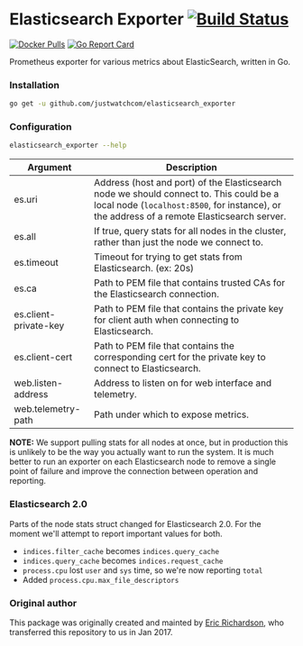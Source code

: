 # Elasticsearch Exporter [![Build Status](https://travis-ci.org/justwatchcom/elasticsearch_exporter.svg?branch=master)](https://travis-ci.org/justwatchcom/elasticsearch_exporter)

[![Docker Pulls](https://img.shields.io/docker/pulls/justwatchcom/elasticsearch_exporter.svg?maxAge=604800)](https://hub.docker.com/r/justwatchcom/elasticsearch_exporter)
[![Go Report Card](https://goreportcard.com/badge/github.com/justwatchcom/elasticsearch_exporter)](https://goreportcard.com/report/github.com/justwatchcom/elasticsearch_exporter)

Prometheus exporter for various metrics about ElasticSearch, written in Go.

### Installation

```bash
go get -u github.com/justwatchcom/elasticsearch_exporter
```

### Configuration

```bash
elasticsearch_exporter --help
```

| Argument              | Description |
| --------              | ----------- |
| es.uri                | Address (host and port) of the Elasticsearch node we should connect to. This could be a local node (`localhost:8500`, for instance), or the address of a remote Elasticsearch server.
| es.all                | If true, query stats for all nodes in the cluster, rather than just the node we connect to.
| es.timeout            | Timeout for trying to get stats from Elasticsearch. (ex: 20s) |
| es.ca                 | Path to PEM file that contains trusted CAs for the Elasticsearch connection.
| es.client-private-key | Path to PEM file that contains the private key for client auth when connecting to Elasticsearch.
| es.client-cert        | Path to PEM file that contains the corresponding cert for the private key to connect to Elasticsearch.
| web.listen-address    | Address to listen on for web interface and telemetry. |
| web.telemetry-path    | Path under which to expose metrics. |

__NOTE:__ We support pulling stats for all nodes at once, but in production
this is unlikely to be the way you actually want to run the system. It is much
better to run an exporter on each Elasticsearch node to remove a single point
of failure and improve the connection between operation and reporting.

### Elasticsearch 2.0

Parts of the node stats struct changed for Elasticsearch 2.0. For the moment
we'll attempt to report important values for both.

* `indices.filter_cache` becomes `indices.query_cache`
* `indices.query_cache` becomes `indices.request_cache`
* `process.cpu` lost `user` and `sys` time, so we're now reporting `total`
* Added `process.cpu.max_file_descriptors`

### Original author

This package was originally created and mainted by [Eric Richardson](https://github.com/ewr),
who transferred this repository to us in Jan 2017.
